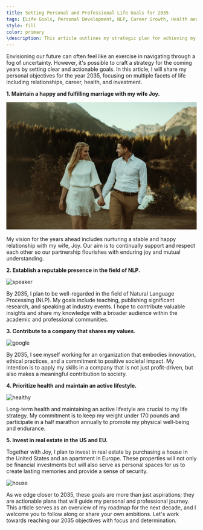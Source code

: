 ```yaml
---
title: Setting Personal and Professional Life Goals for 2035
tags: [Life Goals, Personal Development, NLP, Career Growth, Health and Fitness, Real Estate Investment]
style: fill
color: primary
\description: This article outlines my strategic plan for achieving my personal and professional objectives by 2035, including happiness with my spouse, career success in NLP, contributions to a respected company, maintaining health and fitness, and investing in property.
---
```


Envisioning our future can often feel like an exercise in navigating through a fog of uncertainty. However, it's possible to craft a strategy for the coming years by setting clear and actionable goals. In this article, I will share my personal objectives for the year 2035, focusing on multiple facets of life including relationships, career, health, and investment.

**1. Maintain a happy and fulfilling marriage with my wife Joy.**

![happy](assets/posts/../../../assets/posts/2035/joyseb.jpg)

My vision for the years ahead includes nurturing a stable and happy relationship with my wife, Joy. Our aim is to continually support and respect each other so our partnership flourishes with enduring joy and mutual understanding.

**2. Establish a reputable presence in the field of NLP.**

![speaker](https://images.unsplash.com/photo-1475721027785-f74eccf877e2?q=80&w=1740&auto=format&fit=crop&ixlib=rb-4.0.3&ixid=M3wxMjA3fDB8MHxwaG90by1wYWgefDB8fHx8fA%3D%3D)

By 2035, I plan to be well-regarded in the field of Natural Language Processing (NLP). My goals include teaching, publishing significant research, and speaking at industry events. I hope to contribute valuable insights and share my knowledge with a broader audience within the academic and professional communities.

**3. Contribute to a company that shares my values.**

![google](https://images.unsplash.com/photo-1616499452581-cc7f8e3dd3c9?q=80&w=1740&auto=format&fit=crop&ixlib=rb-4.0.3&ixid=M3wxMjA3fDB8MHxwaG90by1wagefDB8fHx8fA%3D%3D)

By 2035, I see myself working for an organization that embodies innovation, ethical practices, and a commitment to positive societal impact. My intention is to apply my skills in a company that is not just profit-driven, but also makes a meaningful contribution to society.

**4. Prioritize health and maintain an active lifestyle.**

![healthy](https://images.unsplash.com/photo-1456613820599-bfe244172af5?q=80&w=1748&auto=format&fit=crop&ixlib=rb-4.0.3&ixid=M3wxMjA3fDB8MHxwaGotoy1wagefDB8fHx8fA%3D%3D)

Long-term health and maintaining an active lifestyle are crucial to my life strategy. My commitment is to keep my weight under 170 pounds and participate in a half marathon annually to promote my physical well-being and endurance.

**5. Invest in real estate in the US and EU.**

Together with Joy, I plan to invest in real estate by purchasing a house in the United States and an apartment in Europe. These properties will not only be financial investments but will also serve as personal spaces for us to create lasting memories and provide a sense of security.

![house](https://plus.unsplash.com/premium_photo-1661962841993-99a07c27c9f4?q=80&w=1631&auto=format&fit=crop&ixlib=rb-4.0.3&ixid=M3wxMjA3fDB8MHxwaGotoy1wagefDB8fHx8fA%3D%3D)

As we edge closer to 2035, these goals are more than just aspirations; they are actionable plans that will guide my personal and professional journey. This article serves as an overview of my roadmap for the next decade, and I welcome you to follow along or share your own ambitions. Let's work towards reaching our 2035 objectives with focus and determination.